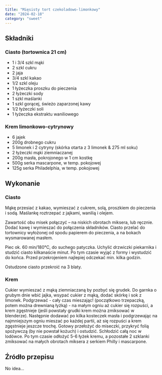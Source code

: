 ```yaml
---
title: "Mięsisty tort czekoladowo-limonkowy"
date: "2024-02-18"
category: "sweet"
---
```


## Składniki

### Ciasto (tortownica 21 cm)

- 1 i 3/4 szkl mąki
- 2 szkl cukru
- 2 jaja
- 3/4 szkl kakao
- 1/2 szkl oleju
- 1 łyżeczka proszku do pieczenia
- 2 łyżeczki sody
- 1 szkl maślanki
- 1 szkl gorącej, świeżo zaparzonej kawy
- 1/2 łyżeczki soli
- 1 łyżeczka ekstraktu waniliowego

### Krem limonkowo-cytrynowy

- 6 jajek
- 200g drobnego cukru
- 5 limonek i 2 cytryny (skórka otarta z 3 limonek & 275 ml soku)
- 2 łyżeczki mąki ziemniaczanej
- 200g masła, pokrojonego w 1 cm kostkę
- 500g serka mascarpone, w temp. pokojowej
- 125g serka Philadelphia, w temp. pokojowej

## Wykonanie

### Ciasto

Mąkę przesiać z kakao, wymieszać z cukrem, solą, proszkiem do pieczenia i sodą. Maślankę roztrzepać z jajkami, wanilią i olejem.

Zawartość obu misek połączyć – na niskich obrotach miksera, lub ręcznie. Dodać kawę i wymieszać do połączenia składników. Ciasto przelać do tortownicy wyłożonej od spodu papierem do pieczenia, a na bokach wysmarowanej masłem.

Piec ok. 60 min/180°C, do suchego patyczka. Uchylić drzwiczki piekarnika i studzić ciasto kilkanaście minut. Po tym czasie wyjąć z formy i wystudzić do końca. Przed przekrojeniem najlepiej odczekać min. kilka godzin.

Ostudzone ciasto przekroić na 3 blaty.

### Krem

Cukier wymieszać z mąką ziemniaczaną by pozbyć się grudek. Do garnka o grubym dnie wbić jajka, wsypać cukier z mąką, dodać skórkę i sok z limonek. Podgrzewać - cały czas mieszając! (początkowo trzepaczką, potem można drewnianą łyżką) - na małym ogniu aż cukier się rozpuści, a krem zgęstnieje (jeśli powstały grudki krem można zmiksować w blenderze). Następnie dodawać po kilka kosteczek masła i podgrzewając na najmniejszym ogniu mieszać po każdej partii, aż się rozpuści a krem zgęstnieje jeszcze trochę. Gotowy przełożyć do miseczki, przykryć folią spożywczą (by nie powstał kożuch) i ostudzić. Schłodzić całą noc w lodówce. Po tym czasie odłożyć 5-6 łyżek kremu, a pozostałe 2 szklanki zmiksować na małych obrotach miksera z serkiem Philly i mascarpone.

## Źródło przepisu

No idea...
